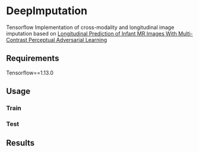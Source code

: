 # DeepImputation

Tensorflow Implementation of cross-modality and longitudinal image imputation based on [Longitudinal Prediction of Infant MR Images With Multi-Contrast Perceptual Adversarial Learning](https://www.frontiersin.org/articles/10.3389/fnins.2021.653213/full)

## Requirements
Tensorflow==1.13.0

## Usage
### Train
### Test

## Results
